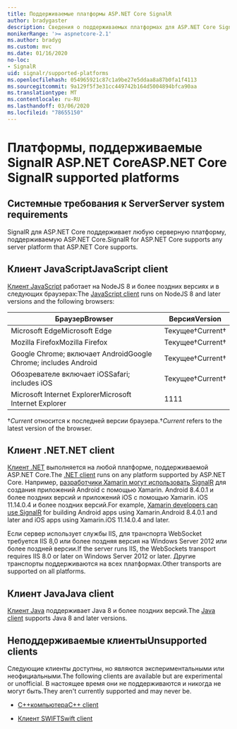 ```yaml
---
title: Поддерживаемые платформы ASP.NET Core SignalR
author: bradygaster
description: Сведения о поддерживаемых платформах для ASP.NET Core SignalR.
monikerRange: '>= aspnetcore-2.1'
ms.author: bradyg
ms.custom: mvc
ms.date: 01/16/2020
no-loc:
- SignalR
uid: signalr/supported-platforms
ms.openlocfilehash: 054965921c87c1a9be27e5ddaa8a87b0fa1f4113
ms.sourcegitcommit: 9a129f5f3e31cc449742b164d5004894bfca90aa
ms.translationtype: MT
ms.contentlocale: ru-RU
ms.lasthandoff: 03/06/2020
ms.locfileid: "78655150"
---
```

# <a name="aspnet-core-signalr-supported-platforms"></a><span data-ttu-id="331e6-103">Платформы, поддерживаемые SignalR ASP.NET Core</span><span class="sxs-lookup"><span data-stu-id="331e6-103">ASP.NET Core SignalR supported platforms</span></span>

## <a name="server-system-requirements"></a><span data-ttu-id="331e6-104">Системные требования к  Server</span><span class="sxs-lookup"><span data-stu-id="331e6-104">Server system requirements</span></span>

<span data-ttu-id="331e6-105">SignalR для ASP.NET Core поддерживает любую серверную платформу, поддерживаемую ASP.NET Core.</span><span class="sxs-lookup"><span data-stu-id="331e6-105">SignalR for ASP.NET Core supports any server platform that ASP.NET Core supports.</span></span>

## <a name="javascript-client"></a><span data-ttu-id="331e6-106">Клиент JavaScript</span><span class="sxs-lookup"><span data-stu-id="331e6-106">JavaScript client</span></span>

<span data-ttu-id="331e6-107">[Клиент JavaScript](xref:signalr/javascript-client) работает на NodeJS 8 и более поздних версиях и в следующих браузерах:</span><span class="sxs-lookup"><span data-stu-id="331e6-107">The [JavaScript client](xref:signalr/javascript-client) runs on NodeJS 8 and later versions and the following browsers:</span></span>

| <span data-ttu-id="331e6-108">Браузер</span><span class="sxs-lookup"><span data-stu-id="331e6-108">Browser</span></span>                         | <span data-ttu-id="331e6-109">Версия</span><span class="sxs-lookup"><span data-stu-id="331e6-109">Version</span></span>         |
| ------------------------------- | --------------- |
| <span data-ttu-id="331e6-110">Microsoft Edge</span><span class="sxs-lookup"><span data-stu-id="331e6-110">Microsoft Edge</span></span>                  | <span data-ttu-id="331e6-111">Текущее&dagger;</span><span class="sxs-lookup"><span data-stu-id="331e6-111">Current&dagger;</span></span> |
| <span data-ttu-id="331e6-112">Mozilla Firefox</span><span class="sxs-lookup"><span data-stu-id="331e6-112">Mozilla Firefox</span></span>                 | <span data-ttu-id="331e6-113">Текущее&dagger;</span><span class="sxs-lookup"><span data-stu-id="331e6-113">Current&dagger;</span></span> |
| <span data-ttu-id="331e6-114">Google Chrome; включает Android</span><span class="sxs-lookup"><span data-stu-id="331e6-114">Google Chrome; includes Android</span></span> | <span data-ttu-id="331e6-115">Текущее&dagger;</span><span class="sxs-lookup"><span data-stu-id="331e6-115">Current&dagger;</span></span> |
| <span data-ttu-id="331e6-116">Обозревателе включает iOS</span><span class="sxs-lookup"><span data-stu-id="331e6-116">Safari; includes iOS</span></span>            | <span data-ttu-id="331e6-117">Текущее&dagger;</span><span class="sxs-lookup"><span data-stu-id="331e6-117">Current&dagger;</span></span> |
| <span data-ttu-id="331e6-118">Microsoft Internet Explorer</span><span class="sxs-lookup"><span data-stu-id="331e6-118">Microsoft Internet Explorer</span></span>     | <span data-ttu-id="331e6-119">11</span><span class="sxs-lookup"><span data-stu-id="331e6-119">11</span></span>              |

<span data-ttu-id="331e6-120">&dagger;*Current* относится к последней версии браузера.</span><span class="sxs-lookup"><span data-stu-id="331e6-120">&dagger;*Current* refers to the latest version of the browser.</span></span>

## <a name="net-client"></a><span data-ttu-id="331e6-121">Клиент .NET</span><span class="sxs-lookup"><span data-stu-id="331e6-121">.NET client</span></span>

<span data-ttu-id="331e6-122">[Клиент .NET](xref:signalr/dotnet-client) выполняется на любой платформе, поддерживаемой ASP.NET Core.</span><span class="sxs-lookup"><span data-stu-id="331e6-122">The [.NET client](xref:signalr/dotnet-client) runs on any platform supported by ASP.NET Core.</span></span> <span data-ttu-id="331e6-123">Например, [разработчики Xamarin могут использовать SignalR](https://github.com/aspnet/Announcements/issues/305) для создания приложений Android с помощью Xamarin. Android 8.4.0.1 и более поздних версий и приложений iOS с помощью Xamarin. iOS 11.14.0.4 и более поздних версий.</span><span class="sxs-lookup"><span data-stu-id="331e6-123">For example, [Xamarin developers can use SignalR](https://github.com/aspnet/Announcements/issues/305) for building Android apps using Xamarin.Android 8.4.0.1 and later and iOS apps using Xamarin.iOS 11.14.0.4 and later.</span></span>

<span data-ttu-id="331e6-124">Если сервер использует службы IIS, для транспорта WebSocket требуется IIS 8,0 или более поздняя версия на Windows Server 2012 или более поздней версии.</span><span class="sxs-lookup"><span data-stu-id="331e6-124">If the server runs IIS, the WebSockets transport requires IIS 8.0 or later on Windows Server 2012 or later.</span></span> <span data-ttu-id="331e6-125">Другие транспорты поддерживаются на всех платформах.</span><span class="sxs-lookup"><span data-stu-id="331e6-125">Other transports are supported on all platforms.</span></span>

## <a name="java-client"></a><span data-ttu-id="331e6-126">Клиент Java</span><span class="sxs-lookup"><span data-stu-id="331e6-126">Java client</span></span>

<span data-ttu-id="331e6-127">[Клиент Java](xref:signalr/java-client) поддерживает Java 8 и более поздних версий.</span><span class="sxs-lookup"><span data-stu-id="331e6-127">The [Java client](xref:signalr/java-client) supports Java 8 and later versions.</span></span>

## <a name="unsupported-clients"></a><span data-ttu-id="331e6-128">Неподдерживаемые клиенты</span><span class="sxs-lookup"><span data-stu-id="331e6-128">Unsupported clients</span></span>

<span data-ttu-id="331e6-129">Следующие клиенты доступны, но являются экспериментальными или неофициальными.</span><span class="sxs-lookup"><span data-stu-id="331e6-129">The following clients are available but are experimental or unofficial.</span></span> <span data-ttu-id="331e6-130">В настоящее время они не поддерживаются и никогда не могут быть.</span><span class="sxs-lookup"><span data-stu-id="331e6-130">They aren't currently supported and may never be.</span></span>

* <span data-ttu-id="331e6-131">[C++компьютера](https://github.com/aspnet/SignalR-Client-Cpp)</span><span class="sxs-lookup"><span data-stu-id="331e6-131">[C++ client](https://github.com/aspnet/SignalR-Client-Cpp)</span></span>

* <span data-ttu-id="331e6-132">[Клиент SWIFT](https://github.com/moozzyk/SignalR-Client-Swift)</span><span class="sxs-lookup"><span data-stu-id="331e6-132">[Swift client](https://github.com/moozzyk/SignalR-Client-Swift)</span></span>
